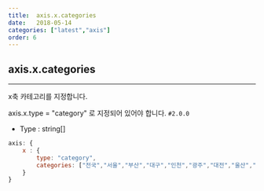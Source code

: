 ```yaml
---
title:  axis.x.categories
date:   2018-05-14
categories: ["latest","axis"]
order: 6
---
```


## axis.x.categories
---

x축 카테고리를 지정합니다.

axis.x.type = "category" 로 지정되어 있어야 합니다.
`#2.0.0`

* Type : string[]



```javascript
axis: {
	x : {
		type: "category",
		categories: ["전국","서울","부산","대구","인천","광주","대전","울산","세종","경기","강원","충북","충남","전북","전남","경북","경남","제주"]
	}
}
```